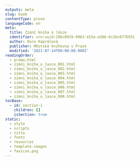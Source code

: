```yaml
---
outputs: meta
slug: book
contentType: prose
languageCode: en
meta:
  title: Zimní kniha o lásce
  identifier: urn:uuid:296c0919-9963-415a-a386-6c26c077b931
  author: Dora Kaprálová
  publisher: Městská knihovna v Praze
  modified: '2021-07-14T00:00:00.000Z'
readingOrder:
  - promo.html
  - zimni_kniha_o_lasce_001.html
  - zimni_kniha_o_lasce_002.html
  - zimni_kniha_o_lasce_003.html
  - zimni_kniha_o_lasce_004.html
  - zimni_kniha_o_lasce_005.html
  - zimni_kniha_o_lasce_006.html
  - zimni_kniha_o_lasce_007.html
  - zimni_kniha_o_lasce_008.html
tocBase:
  - id: section-1
    children: []
    isSection: true
static:
  - style
  - scripts
  - title
  - fonts
  - resources
  - template-images
  - favicon.png
---
```

